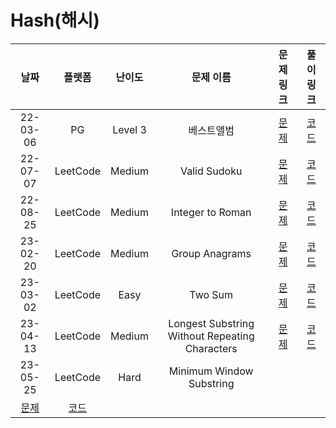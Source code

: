 # Hash(해시)

|                              날짜                              |                                  플랫폼                                   | 난이도  |                   문제 이름                    |                                      문제 링크                                       |                                 풀이 링크                                 |
| :------------------------------------------------------------: | :-----------------------------------------------------------------------: | :-----: | :--------------------------------------------: | :----------------------------------------------------------------------------------: | :-----------------------------------------------------------------------: |
|                            22-03-06                            |                                    PG                                     | Level 3 |                   베스트앨범                   |           [문제](https://programmers.co.kr/learn/courses/30/lessons/42579)           |  [코드](https://github.com/LeeMir/Algorithm/blob/main/Hash/PG-42579.js)   |
|                            22-07-07                            |                                 LeetCode                                  | Medium  |                  Valid Sudoku                  |                  [문제](https://leetcode.com/problems/valid-sudoku)                  | [코드](https://github.com/LeeMir/Algorithm/blob/main/Hash/Leetcode-36.js) |
|                            22-08-25                            |                                 LeetCode                                  | Medium  |                Integer to Roman                |                [문제](https://leetcode.com/problems/integer-to-roman)                | [코드](https://github.com/LeeMir/Algorithm/blob/main/Hash/LeetCode-12.js) |
|                            23-02-20                            |                                 LeetCode                                  | Medium  |                 Group Anagrams                 |                 [문제](https://leetcode.com/problems/group-anagrams)                 | [코드](https://github.com/LeeMir/Algorithm/blob/main/Hash/LeetCode-49.ts) |
|                            23-03-02                            |                                 LeetCode                                  |  Easy   |                    Two Sum                     |                    [문제](https://leetcode.com/problems/two-sum)                     | [코드](https://github.com/LeeMir/Algorithm/blob/main/Hash/LeetCode-1.ts)  |
|                            23-04-13                            |                                 LeetCode                                  | Medium  | Longest Substring Without Repeating Characters | [문제](https://leetcode.com/problems/longest-substring-without-repeating-characters) | [코드](https://github.com/LeeMir/Algorithm/blob/main/Hash/LeetCode-3.ts)  |
|                            23-05-25                            |                                 LeetCode                                  |  Hard   |            Minimum Window Substring            |
| [문제](https://leetcode.com/problems/minimum-window-substring) | [코드](https://github.com/LeeMir/Algorithm/blob/main/Hash/LeetCode-76.ts) |

